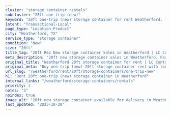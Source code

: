 ```yaml
---
cluster: "storage container rentals"
subcluster: "20ft one-trip (new)"
keyword: "20ft one-trip (new) storage container for rent Weatherford, TX"
intent: "Transactional-Local"
page_type: "Location-Product"
city: "Weatherford, TX"
service_type: "storage container"
condition: "New"
size: "20ft"
title_tag: "20ft R6z New storage container Sales in Weatherford | LC Container"
meta_description: "20ft new storage container sales in Weatherford. Fast delivery, competitive pricing. Serving storage containers area. Quote ID: 15D. Call (214) 524-4168 for your free quote today."
original_title: "Weatherford 20ft storage container for rent | LC Container"
original_meta: "Buy one-trip (new) 20ft storage container rent with local delivery in Weatherford, TX. LC Container — local Since 2003. Request a fast quote today."
url_slug: "/weatherford/rent/20ft/storage-containers/one-trip-new"
h1: "Rent 20ft one-trip (new) storage container in Weatherford"
internal_links: "/weatherford/storage-containers/rentals"
priority: 3
notes: "3"
noindex: true
image_alt: "20ft new storage container available for delivery in Weatherford"
last_updated: "2025-10-20"
---
```


<!-- TODO: Add unique city/inventory copy, images, and internal links here. -->
